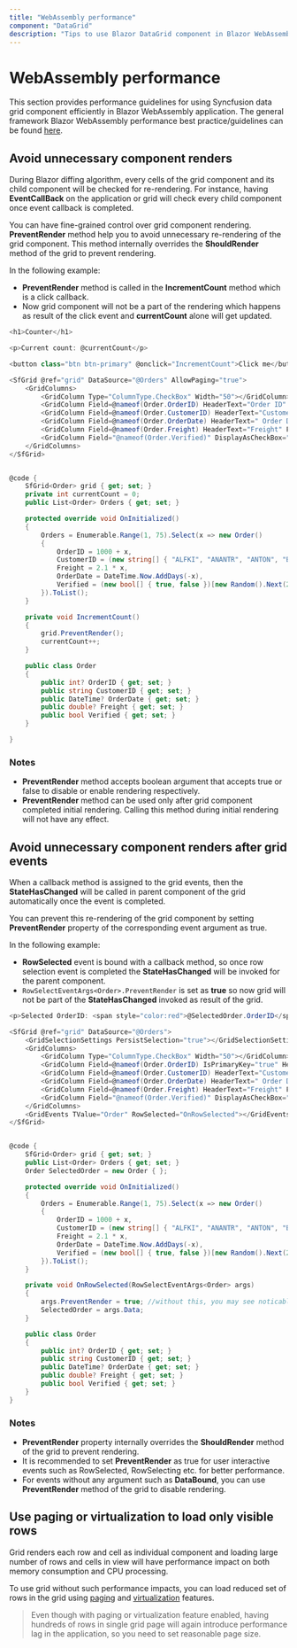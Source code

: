 ```yaml
---
title: "WebAssembly performance"
component: "DataGrid"
description: "Tips to use Blazor DataGrid component in Blazor WebAssembly application without performance degradation."
---
```


# WebAssembly performance

This section provides performance guidelines for using Syncfusion data grid component efficiently in Blazor WebAssembly application. The general framework Blazor WebAssembly performance best practice/guidelines can be found [here](https://docs.microsoft.com/en-us/aspnet/core/blazor/webassembly-performance-best-practices).

## Avoid unnecessary component renders

During Blazor diffing algorithm, every cells of the grid component and its child component will be checked for re-rendering.  For instance, having **EventCallBack** on the application or grid will check every child component once event callback is completed.

You can have fine-grained control over grid component rendering. **PreventRender** method help you to avoid unnecessary re-rendering of the grid component. This method internally overrides the **ShouldRender** method of the grid to prevent rendering.

In the following example:

* **PreventRender** method is called in the **IncrementCount** method which is a click callback.
* Now grid component will not be a part of the rendering which happens as result of the click event and **currentCount** alone will get updated.

```csharp
<h1>Counter</h1>

<p>Current count: @currentCount</p>

<button class="btn btn-primary" @onclick="IncrementCount">Click me</button>

<SfGrid @ref="grid" DataSource="@Orders" AllowPaging="true">
    <GridColumns>
        <GridColumn Type="ColumnType.CheckBox" Width="50"></GridColumn>
        <GridColumn Field=@nameof(Order.OrderID) HeaderText="Order ID" TextAlign="TextAlign.Right" Width="120"></GridColumn>
        <GridColumn Field=@nameof(Order.CustomerID) HeaderText="Customer Name" Width="150"></GridColumn>
        <GridColumn Field=@nameof(Order.OrderDate) HeaderText=" Order Date" Format="d" Type="ColumnType.Date" TextAlign="TextAlign.Right" Width="130"></GridColumn>
        <GridColumn Field=@nameof(Order.Freight) HeaderText="Freight" Format="C2" TextAlign="TextAlign.Right" Width="120"></GridColumn>
        <GridColumn Field="@nameof(Order.Verified)" DisplayAsCheckBox="true" Width="70"></GridColumn>
    </GridColumns>
</SfGrid>


@code {
    SfGrid<Order> grid { get; set; }
    private int currentCount = 0;
    public List<Order> Orders { get; set; }

    protected override void OnInitialized()
    {
        Orders = Enumerable.Range(1, 75).Select(x => new Order()
        {
            OrderID = 1000 + x,
            CustomerID = (new string[] { "ALFKI", "ANANTR", "ANTON", "BLONP", "BOLID" })[new Random().Next(5)],
            Freight = 2.1 * x,
            OrderDate = DateTime.Now.AddDays(-x),
            Verified = (new bool[] { true, false })[new Random().Next(2)]
        }).ToList();
    }

    private void IncrementCount()
    {
        grid.PreventRender();
        currentCount++;
    }

    public class Order
    {
        public int? OrderID { get; set; }
        public string CustomerID { get; set; }
        public DateTime? OrderDate { get; set; }
        public double? Freight { get; set; }
        public bool Verified { get; set; }
    }

}
```

### Notes

* **PreventRender** method accepts boolean argument that accepts true or false to disable or enable rendering respectively.
* **PreventRender** method can be used only after grid component completed initial rendering. Calling this method during initial rendering will not have any effect.

## Avoid unnecessary component renders after grid events

When a callback method is assigned to the grid events, then the **StateHasChanged** will be called in parent component of the grid automatically once the event is completed.

You can prevent this re-rendering of the grid component by setting **PreventRender** property of the corresponding event argument as true.

In the following example:

* **RowSelected** event is bound with a callback method, so once row selection event is completed the **StateHasChanged** will be invoked for the parent component.
* `RowSelectEventArgs<Order>.PreventRender` is set as **true** so now grid will not be part of the **StateHasChanged** invoked as result of the grid.

```csharp
<p>Selected OrderID: <span style="color:red">@SelectedOrder.OrderID</span></p>

<SfGrid @ref="grid" DataSource="@Orders">
    <GridSelectionSettings PersistSelection="true"></GridSelectionSettings>
    <GridColumns>
        <GridColumn Type="ColumnType.CheckBox" Width="50"></GridColumn>
        <GridColumn Field=@nameof(Order.OrderID) IsPrimaryKey="true" HeaderText="Order ID" TextAlign="TextAlign.Right" Width="120"></GridColumn>
        <GridColumn Field=@nameof(Order.CustomerID) HeaderText="Customer Name" Width="150"></GridColumn>
        <GridColumn Field=@nameof(Order.OrderDate) HeaderText=" Order Date" Format="d" Type="ColumnType.Date" TextAlign="TextAlign.Right" Width="130"></GridColumn>
        <GridColumn Field=@nameof(Order.Freight) HeaderText="Freight" Format="C2" TextAlign="TextAlign.Right" Width="120"></GridColumn>
        <GridColumn Field="@nameof(Order.Verified)" DisplayAsCheckBox="true" Width="70"></GridColumn>
    </GridColumns>
    <GridEvents TValue="Order" RowSelected="OnRowSelected"></GridEvents>
</SfGrid>


@code {
    SfGrid<Order> grid { get; set; }
    public List<Order> Orders { get; set; }
    Order SelectedOrder = new Order { };

    protected override void OnInitialized()
    {
        Orders = Enumerable.Range(1, 75).Select(x => new Order()
        {
            OrderID = 1000 + x,
            CustomerID = (new string[] { "ALFKI", "ANANTR", "ANTON", "BLONP", "BOLID" })[new Random().Next(5)],
            Freight = 2.1 * x,
            OrderDate = DateTime.Now.AddDays(-x),
            Verified = (new bool[] { true, false })[new Random().Next(2)]
        }).ToList();
    }

    private void OnRowSelected(RowSelectEventArgs<Order> args)
    {
        args.PreventRender = true; //without this, you may see noticable delay in selection with 75 rows in grid.
        SelectedOrder = args.Data;
    }

    public class Order
    {
        public int? OrderID { get; set; }
        public string CustomerID { get; set; }
        public DateTime? OrderDate { get; set; }
        public double? Freight { get; set; }
        public bool Verified { get; set; }
    }
}
```

### Notes

* **PreventRender** property internally overrides the **ShouldRender** method of the grid to prevent rendering.
* It is recommended to set **PreventRender** as true for user interactive events such as RowSelected, RowSelecting etc. for better performance.
* For events without any argument such as **DataBound**, you can use **PreventRender** method of the grid to disable rendering.

## Use paging or virtualization to load only visible rows

Grid renders each row and cell as individual component and loading large number of rows and cells in view will have performance impact on both memory consumption and CPU processing.

To use grid without such performance impacts, you can load reduced set of rows in the grid using [paging](./paging) and [virtualization](./virtual) features.

> Even though with paging or virtualization feature enabled, having hundreds of rows in single grid page will again introduce performance lag in the application, so you need to set reasonable page size.
